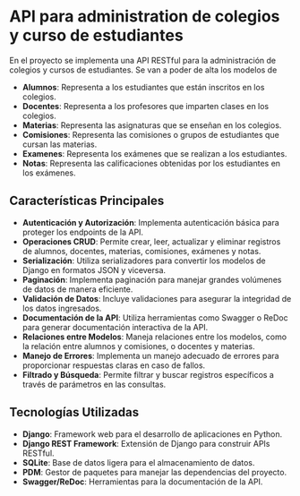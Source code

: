 # API para administration de colegios y curso de estudiantes

En el proyecto se implementa una API RESTful para la administración de colegios y cursos de estudiantes.
Se van a poder de alta los modelos de
- **Alumnos**: Representa a los estudiantes que están inscritos en los colegios.
- **Docentes**: Representa a los profesores que imparten clases en los colegios.
- **Materias**: Representa las asignaturas que se enseñan en los colegios.
- **Comisiones**: Representa las comisiones o grupos de estudiantes que cursan las materias.
- **Examenes**: Representa los exámenes que se realizan a los estudiantes.
- **Notas**: Representa las calificaciones obtenidas por los estudiantes en los exámenes.


## Características Principales
- **Autenticación y Autorización**: Implementa autenticación básica para proteger los endpoints de la API.
- **Operaciones CRUD**: Permite crear, leer, actualizar y eliminar registros de alumnos, docentes, materias, comisiones, exámenes y notas.
- **Serialización**: Utiliza serializadores para convertir los modelos de Django en formatos JSON y viceversa.
- **Paginación**: Implementa paginación para manejar grandes volúmenes de datos de manera eficiente.
- **Validación de Datos**: Incluye validaciones para asegurar la integridad de los datos ingresados.
- **Documentación de la API**: Utiliza herramientas como Swagger o ReDoc para generar documentación interactiva de la API.
- **Relaciones entre Modelos**: Maneja relaciones entre los modelos, como la relación entre alumnos y comisiones, o docentes y materias.
- **Manejo de Errores**: Implementa un manejo adecuado de errores para proporcionar respuestas claras en caso de fallos.
- **Filtrado y Búsqueda**: Permite filtrar y buscar registros específicos a través de parámetros en las consultas.

## Tecnologías Utilizadas
- **Django**: Framework web para el desarrollo de aplicaciones en Python.
- **Django REST Framework**: Extensión de Django para construir APIs RESTful.
- **SQLite**: Base de datos ligera para el almacenamiento de datos.
- **PDM**: Gestor de paquetes para manejar las dependencias del proyecto.
- **Swagger/ReDoc**: Herramientas para la documentación de la API.

